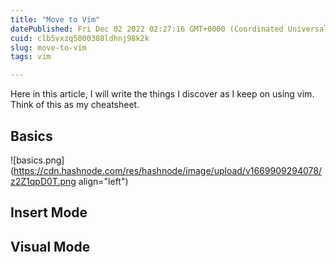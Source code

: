 ```yaml
---
title: "Move to Vim"
datePublished: Fri Dec 02 2022 02:27:16 GMT+0000 (Coordinated Universal Time)
cuid: clb5vxzq5000308ldhnj98k2k
slug: move-to-vim
tags: vim

---
```


Here in this article, I will write the things I discover as I keep on using vim. Think of this as my cheatsheet.

## Basics

![basics.png](https://cdn.hashnode.com/res/hashnode/image/upload/v1669909294078/z2Z1qpD0T.png align="left")
 
## Insert Mode

## Visual Mode

